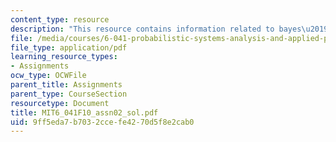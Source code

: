 ```yaml
---
content_type: resource
description: "This resource contains information related to bayes\u2019 rule."
file: /media/courses/6-041-probabilistic-systems-analysis-and-applied-probability-fall-2010/9ff5eda7b7032ccefe4270d5f8e2cab0_MIT6_041F10_assn02_sol.pdf
file_type: application/pdf
learning_resource_types:
- Assignments
ocw_type: OCWFile
parent_title: Assignments
parent_type: CourseSection
resourcetype: Document
title: MIT6_041F10_assn02_sol.pdf
uid: 9ff5eda7-b703-2cce-fe42-70d5f8e2cab0
---
```

